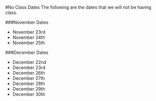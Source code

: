 #No Class Dates
The following are the dates that we will not be having class.

###November Dates
- November 23rd
- November 24th
- November 25th

###December Dates
- December 22nd
- December 23rd
- December 26th
- December 27th
- December 28th
- December 29th
- December 30th

